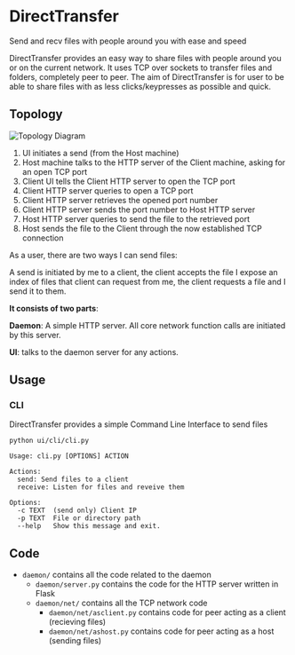 # DirectTransfer
Send and recv files with people around you with ease and speed

DirectTransfer provides an easy way to share files with people around you or on the current network. It uses TCP over sockets to transfer files and folders, completely peer to peer. The aim of DirectTransfer is for user to be able to share files with as less clicks/keypresses as possible and quick.

## Topology

![Topology Diagram](https://user-images.githubusercontent.com/53974118/141687531-1e5d29ab-4cb3-466a-8156-43ce7544829d.png)

1. UI initiates a send (from the Host machine)
2. Host machine talks to the HTTP server of the Client machine, asking for an open TCP port
3. Client UI tells the Client HTTP server to open the TCP port
4. Client HTTP server queries to open a TCP port
5. Client HTTP server retrieves the opened port number
6. Client HTTP server sends the port number to Host HTTP server
7. Host HTTP server queries to send the file to the retrieved port
8. Host sends the file to the Client through the now established TCP connection

As a user, there are two ways I can send files:

A send is initiated by me to a client, the client accepts the file
I expose an index of files that client can request from me, the client requests a file and I send it to them.

**It consists of two parts**:

**Daemon**: A simple HTTP server. All core network function calls are initiated by this server.

**UI**: talks to the daemon server for any actions.

## Usage

### CLI

DirectTransfer provides a simple Command Line Interface to send files

```
python ui/cli/cli.py

Usage: cli.py [OPTIONS] ACTION

Actions:
  send: Send files to a client
  receive: Listen for files and reveive them
  
Options:
  -c TEXT  (send only) Client IP
  -p TEXT  File or directory path
  --help   Show this message and exit.

```

## Code

* `daemon/` contains all the code related to the daemon
  * `daemon/server.py` contains the code for the HTTP server written in Flask
  * `daemon/net/` contains all the TCP network code
    * `daemon/net/asclient.py` contains code for peer acting as a client (recieving files)
    * `daemon/net/ashost.py` contains code for peer acting as a host (sending files)

